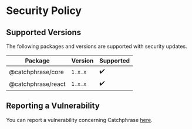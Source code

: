 # Security Policy

## Supported Versions

The following packages and versions are supported with security updates.

| Package            | Version       | Supported |
|--------------------|---------------|-----------|
| @catchphrase/core  | `1.x.x`       | ✔️        |
| @catchphrase/react | `1.x.x`       | ✔️        |

## Reporting a Vulnerability

You can report a vulnerability concerning Catchphrase [here](https://github.com/Bikossor/catchphrase/security/advisories/new).
